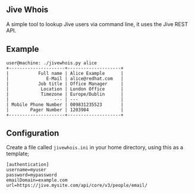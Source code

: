 Jive Whois
---

A simple tool to lookup Jive users via command line, it uses the Jive REST API.

Example
---

    user@machine: ./jivewhois.py alice
	+---------------------+--------------------+
	|           Full name | Alice Example      |
	|              E-Mail | alice@redhat.com   |
	|           Job title | Office Manager     |
	|            Location | London Office      |
	|            Timezone | Europe/Dublin      |
	|                 --- | ---                |
	| Mobile Phone Number | 009831235523       |
	|        Pager Number | 1203984            |
	+---------------------+--------------------+


Configuration
---

Create a file called `jivewhois.ini` in your home directory, using this as a template;

    [authentication]
	username=myuser
	password=mypassword
	emailDomain=example.com
	url=https://jive.mysite.com/api/core/v3/people/email/
